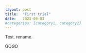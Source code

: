 ```yaml
---
layout: post
title:  "First trial"
date:   2023-09-03
#categories: [category1, category2]
---
```

Test. rename. 

GOGO
